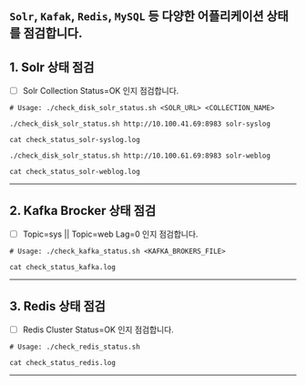 `Solr`, `Kafak`, `Redis`, `MySQL` 등 다양한 어플리케이션 상태를 점검합니다.
---

## 1. Solr 상태 점검
- [ ] Solr Collection Status=OK 인지 점검합니다.

```
# Usage: ./check_disk_solr_status.sh <SOLR_URL> <COLLECTION_NAME>

./check_disk_solr_status.sh http://10.100.41.69:8983 solr-syslog

cat check_status_solr-syslog.log

./check_disk_solr_status.sh http://10.100.61.69:8983 solr-weblog

cat check_status_solr-weblog.log
```
---

## 2. Kafka Brocker 상태 점검
- [ ] Topic=sys || Topic=web  Lag=0 인지 점검합니다.

```
# Usage: ./check_kafka_status.sh <KAFKA_BROKERS_FILE>

cat check_status_kafka.log
```
---

## 3. Redis 상태 점검
- [ ] Redis Cluster Status=OK 인지 점검합니다.

```
# Usage: ./check_redis_status.sh

cat check_status_redis.log
```

---
